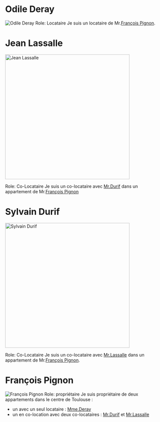 # Odile Deray

![Odile Deray](src/Odile.png)
Role: Locataire
Je suis un locataire de Mr.[François Pignon](#françois-pignon).


# Jean Lassalle

<img src="src/Jean.jpg" alt="Jean Lassalle" width="400"/>

Role: Co-Locataire
Je suis un co-locataire avec [Mr.Durif](#sylvain-durif) dans un appartement de Mr.[François Pignon](#françois-pignon)


# Sylvain Durif

<img src="src/Sylvain.jpg" alt="Sylvain Durif" height="400"/>

Role: Co-Locataire
Je suis un co-locataire avec [Mr.Lassalle](#jean-lassalle) dans un appartement de Mr.[François Pignon](#françois-pignon).


# François Pignon

![François Pignon](src/François.png)
Role: propriétaire
Je suis propriétaire de deux appartements dans le centre de Toulouse :
 - un avec un seul locataire : [Mme.Deray](#odile-deray)
 - un en co-location avec deux co-locataires : [Mr.Durif](#sylvain-durif) et [Mr.Lassalle](#jean-lassalle)
